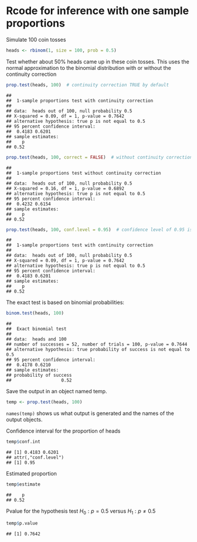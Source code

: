 Rcode for inference with one sample proportions
===================================================

Simulate 100 coin tosses


```r
heads <- rbinom(1, size = 100, prob = 0.5)
```


Test whether about 50% heads came up in these coin tosses. This uses the normal approximation 
to the binomial distribution with or without the continuity correction


```r
prop.test(heads, 100)  # continuity correction TRUE by default
```

```
## 
## 	1-sample proportions test with continuity correction
## 
## data:  heads out of 100, null probability 0.5
## X-squared = 0.09, df = 1, p-value = 0.7642
## alternative hypothesis: true p is not equal to 0.5
## 95 percent confidence interval:
##  0.4183 0.6201
## sample estimates:
##    p 
## 0.52
```

```r
prop.test(heads, 100, correct = FALSE)  # without continuity correction
```

```
## 
## 	1-sample proportions test without continuity correction
## 
## data:  heads out of 100, null probability 0.5
## X-squared = 0.16, df = 1, p-value = 0.6892
## alternative hypothesis: true p is not equal to 0.5
## 95 percent confidence interval:
##  0.4232 0.6154
## sample estimates:
##    p 
## 0.52
```

```r
prop.test(heads, 100, conf.level = 0.95)  # confidence level of 0.95 is the default
```

```
## 
## 	1-sample proportions test with continuity correction
## 
## data:  heads out of 100, null probability 0.5
## X-squared = 0.09, df = 1, p-value = 0.7642
## alternative hypothesis: true p is not equal to 0.5
## 95 percent confidence interval:
##  0.4183 0.6201
## sample estimates:
##    p 
## 0.52
```


The exact test is based on binomial probabilities:


```r
binom.test(heads, 100)
```

```
## 
## 	Exact binomial test
## 
## data:  heads and 100
## number of successes = 52, number of trials = 100, p-value = 0.7644
## alternative hypothesis: true probability of success is not equal to 0.5
## 95 percent confidence interval:
##  0.4178 0.6210
## sample estimates:
## probability of success 
##                   0.52
```


Save the output in an object named temp.


```r
temp <- prop.test(heads, 100)
```


```names(temp)``` shows us what output is generated and the names of the output objects.


Confidence interval for the proportion of heads


```r
temp$conf.int
```

```
## [1] 0.4183 0.6201
## attr(,"conf.level")
## [1] 0.95
```


Estimated proportion


```r
temp$estimate
```

```
##    p 
## 0.52
```


Pvalue for the hypothesis test $H_0: p=0.5$ versus $H_1: p \ne 0.5$


```r
temp$p.value
```

```
## [1] 0.7642
```


